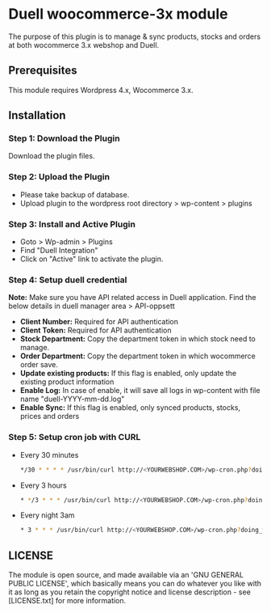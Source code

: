 Duell woocommerce-3x module
=====================

The purpose of this plugin is to manage & sync products, stocks and orders at both wocommerce 3.x webshop and Duell. 

Prerequisites
-------------

This module requires Wordpress 4.x,  Wocommerce 3.x.


Installation
------------

### Step 1: Download the Plugin

Download the plugin files.

### Step 2: Upload the Plugin

* Please take backup of database. 
* Upload plugin to the wordpress root directory > wp-content > plugins 

### Step 3: Install and Active Plugin

* Goto > Wp-admin > Plugins
* Find "Duell Integration" 
* Click on "Active" link to activate the plugin.

### Step 4: Setup duell credential

**Note:** Make sure you have API related access in Duell application. Find the below details in duell manager area > API-oppsett 

* **Client Number:** Required for API authentication
* **Client Token:** Required for API authentication
* **Stock Department:** Copy the department token in which stock need to manage.
* **Order Department:** Copy the department token in which wocommerce order save.
* **Update existing products:** If this flag is enabled, only update the existing product information
* **Enable Log:** In case of enable, it will save all logs in wp-content with file name  "duell-YYYY-mm-dd.log"
* **Enable Sync:** If this flag is enabled, only synced products, stocks, prices and orders

### Step 5: Setup cron job with CURL

* Every 30 minutes

  ```bash
  */30 * * * * /usr/bin/curl http://<YOURWEBSHOP.COM>/wp-cron.php?doing_wp_cron >/dev/null 2>&1
  ```
  
* Every 3 hours

  ```bash
  * */3 * * * /usr/bin/curl http://<YOURWEBSHOP.COM>/wp-cron.php?doing_wp_cron >/dev/null 2>&1
  ```
* Every night 3am

  ```bash
  * 3 * * * /usr/bin/curl http://<YOURWEBSHOP.COM>/wp-cron.php?doing_wp_cron >/dev/null 2>&1
  ```
 
LICENSE
-------

The module is open source, and made available via an 'GNU GENERAL PUBLIC LICENSE', which basically means you can do whatever you like with it as long as you retain the copyright notice and license description - see [LICENSE.txt] for more information.


